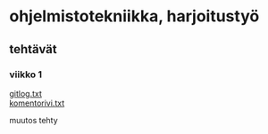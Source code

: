 # ohjelmistotekniikka, harjoitustyö

## tehtävät

### viikko 1

[gitlog.txt](https://github.com/masiro918/ot-harjoitustyo/blob/master/laskarit/viikko1/gitlog.txt)  
[komentorivi.txt](https://github.com/masiro918/ot-harjoitustyo/blob/master/laskarit/viikko1/komentorivi.txt)

muutos tehty

